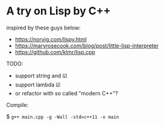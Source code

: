 # A try on Lisp by C++

inspired by these guys below:
- https://norvig.com/lispy.html
- https://maryrosecook.com/blog/post/little-lisp-interpreter
- https://github.com/klmr/lisp.cpp

TODO:
- support string and  :ballot_box_with_check:
- support lambda :ballot_box_with_check:
- or refactor with so called "modern C++"?

Compile:

$ `g++ main.cpp -g -Wall -std=c++11 -o main`

